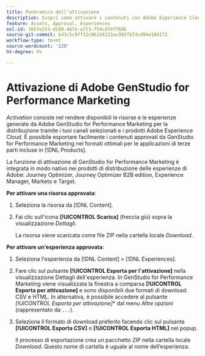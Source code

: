```yaml
---
title: Panoramica dell’attivazione
description: Scopri come attivare i contenuti con Adobe Experience Cloud e applicazioni di terze parti.
feature: Assets, Approval, Experiences
exl-id: 365fe253-d189-467e-a723-f54cd74ff60b
source-git-commit: bd3c5c9ff12c962d4123ac992fb74cd94e184172
workflow-type: tm+mt
source-wordcount: '220'
ht-degree: 0%

---
```


# Attivazione di Adobe GenStudio for Performance Marketing

_Activation_ consiste nel rendere disponibili le risorse e le esperienze generate da Adobe GenStudio for Performance Marketing per la distribuzione tramite i tuoi canali selezionati e i prodotti Adobe Experience Cloud. È possibile esportare facilmente i contenuti approvati da GenStudio for Performance Marketing nei formati ottimali per le applicazioni di terze parti incluse in [!DNL Products].

La funzione di attivazione di GenStudio for Performance Marketing è integrata in modo nativo nei prodotti di distribuzione delle esperienze di Adobe: Journey Optimizer, Journey Optimizer B2B edition, Experience Manager, Marketo e Target.

**Per attivare una risorsa approvata**:

1. Seleziona la risorsa da [!DNL Content].

1. Fai clic sull&#39;icona **[!UICONTROL Scarica]** (freccia giù) sopra la visualizzazione _Dettagli_.

   La risorsa viene scaricata come file ZIP nella cartella locale _Download_.

**Per attivare un&#39;esperienza approvata**:

1. Seleziona l&#39;esperienza da [!DNL Content] > [!DNL Experiences].

1. Fare clic sul pulsante **[!UICONTROL Esporta per l&#39;attivazione]** nella visualizzazione Dettagli dell&#39;esperienza. In GenStudio for Performance Marketing viene visualizzata la finestra a comparsa **[!UICONTROL Esporta per attivazione]** e sono disponibili due formati di download: CSV e HTML. In alternativa, è possibile accedere al pulsante *[!UICONTROL Esporta per attivazione]** dal menu _Altre opzioni_ (rappresentato da `...`).

1. Seleziona il formato di download preferito facendo clic sul pulsante **[!UICONTROL Esporta CSV]** o **[!UICONTROL Esporta HTML]** nel popup.

   Il processo di esportazione crea un pacchetto ZIP nella cartella locale _Download_. Questo nome di cartella è uguale al nome dell’esperienza.
